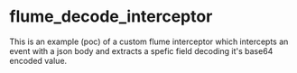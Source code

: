# flume_decode_interceptor
This is an example (poc) of a custom flume interceptor which intercepts an event with a json body and extracts a spefic field decoding it's base64 encoded value.
